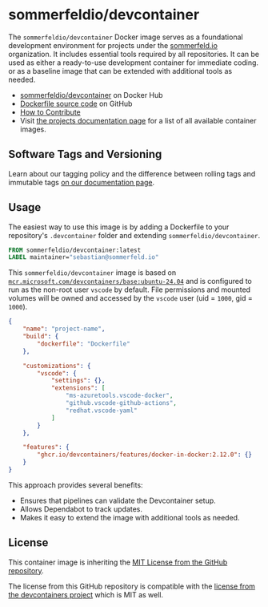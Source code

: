 # sommerfeldio/devcontainer

The `sommerfeldio/devcontainer` Docker image serves as a foundational development environment for projects under the [sommerfeld.io](https://github.com/sommerfeld-io) organization. It includes essential tools required by all repositories. It can be used as either a ready-to-use development container for immediate coding. or as a baseline image that can be extended with additional tools as needed.

- [sommerfeldio/devcontainer](https://hub.docker.com/r/sommerfeldio/devcontainer) on Docker Hub
- [Dockerfile source code](https://github.com/sommerfeld-io/container-images/tree/main/components/devcontainer) on GitHub
- [How to Contribute](https://github.com/sommerfeld-io/.github/blob/main/CONTRIBUTING.md)
- Visit [the projects documentation page](https://sommerfeld-io.github.io/container-images) for a list of all available container images.

## Software Tags and Versioning

Learn about our tagging policy and the difference between rolling tags and immutable tags [on our documentation page⁠](https://github.com/sommerfeld-io/.github/blob/main/docs/tags-and-versions.md).

## Usage

The easiest way to use this image is by adding a Dockerfile to your repository's `.devcontainer` folder and extending `sommerfeldio/devcontainer`.

```Dockerfile
FROM sommerfeldio/devcontainer:latest
LABEL maintainer="sebastian@sommerfeld.io"
```

This `sommerfeldio/devcontainer` image is based on [`mcr.microsoft.com/devcontainers/base:ubuntu-24.04`](https://hub.docker.com/r/microsoft/devcontainers) and is configured to run as the non-root user `vscode` by default. File permissions and mounted volumes will be owned and accessed by the `vscode` user (uid = `1000`, gid = `1000`).

```json
{
    "name": "project-name",
    "build": {
        "dockerfile": "Dockerfile"
    },

    "customizations": {
        "vscode": {
            "settings": {},
            "extensions": [
                "ms-azuretools.vscode-docker",
                "github.vscode-github-actions",
                "redhat.vscode-yaml"
            ]
        }
    },

    "features": {
        "ghcr.io/devcontainers/features/docker-in-docker:2.12.0": {}
    }
}
```

This approach provides several benefits:

- Ensures that pipelines can validate the Devcontainer setup.
- Allows Dependabot to track updates.
- Makes it easy to extend the image with additional tools as needed.

## License

This container image is inheriting the [MIT License from the GitHub repository](https://sommerfeld-io.github.io/container-images/license).

The license from this GitHub repository is compatible with the [license from the devcontainers project](https://github.com/devcontainers/images/blob/main/LICENSE) which is MIT as well.
